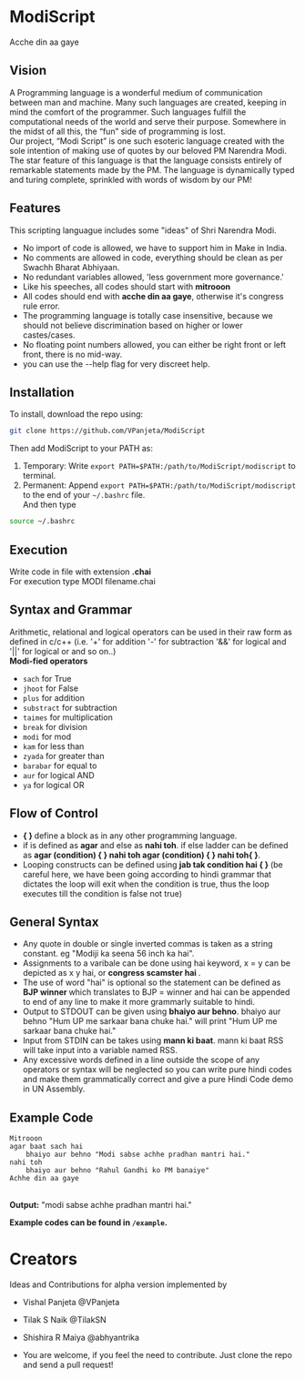 # ModiScript
Acche din aa gaye
## Vision 
A Programming language is a wonderful medium of communication between man and machine. Many such languages are created, keeping in mind the comfort of the programmer. Such languages fulfill the computational needs of the world and serve their purpose. Somewhere in the midst of all this, the “fun” side of programming is lost. <br/>
Our project, “Modi Script” is one such esoteric language created with the sole intention of making use of quotes  by our beloved PM Narendra Modi. The star feature of this language is that the language consists entirely of remarkable statements made by the PM. The language is  dynamically typed and  turing complete, sprinkled with words of wisdom by our PM! <br/>

## Features
This scripting languague includes some "ideas" of Shri Narendra Modi. <br/>
* No import of code is allowed, we have to support him in Make in India.<br/>
* No comments are allowed in code, everything should be clean as per Swachh Bharat Abhiyaan. <br/>
* No redundant variables allowed, 'less government more governance.' <br/>
* Like his speeches, all codes should start with <strong>mitrooon</strong> <br/>
* All codes should end with <strong>acche din aa gaye</strong>, otherwise it's congress rule error.<br/>
* The programming language is totally case insensitive, because we should not believe discrimination based on higher or lower castes/cases. <br/>
* No floating point numbers allowed, you can either be right front or left front, there is no mid-way.<br/>
* you can use the --help flag for very discreet help.


## Installation
To install, download the repo using: <br/>
```bash
git clone https://github.com/VPanjeta/ModiScript
```
Then add ModiScript to your PATH as:<br/>
1. Temporary: Write `export PATH=$PATH:/path/to/ModiScript/modiscript` to terminal. <br/>
2. Permanent: Append `export PATH=$PATH:/path/to/ModiScript/modiscript` to the end of your `~/.bashrc` file.<br/>
And then type 
```bash
source ~/.bashrc
```
## Execution
Write code in file with extension <strong>.chai</strong><br/>
For execution type MODI filename.chai <br/>

## Syntax and Grammar
Arithmetic, relational and logical operators can be used in their raw form as defined in c/c++ (i.e. '+' for addition '-' for subtraction '&&' for logical and '||' for logical or and so on..) <br/>
<strong>Modi-fied operators</strong><br/>
* `sach` for True <br/>
* `jhoot` for False <br/>
* `plus` for addition <br/>
* `substract` for subtraction <br/> 
* `taimes` for multiplication <br/>
* `break` for division <br/>
* `modi` for mod <br/>
* `kam` for less than <br/>
* `zyada` for greater than <br/>
* `barabar` for equal to <br/>
* `aur` for logical AND <br/>
* `ya` for logical OR <br/>

## Flow of Control
* <strong> { } </strong> define a block as in any other programming language. <br/>
* if is defined as <strong>agar</strong> and else as <strong>nahi toh</strong>. if else ladder can be defined as <strong>agar (condition) { } nahi toh agar (condition) { } nahi toh{ }</strong>.
* Looping constructs can be defined using <strong>jab tak condition hai { } </strong> (be careful here, we have been going according to hindi grammar that dictates the loop will exit when the condition is true, thus the loop executes till the condition is false not true) <br/>

## General Syntax 
* Any quote in double or single inverted commas is taken as a string constant. eg "Modiji ka seena 56 inch ka hai". <br/>
* Assignments to a varibale can be done using hai keyword, x = y can be depicted as x y hai, or <strong>congress scamster hai </strong>. <br/>
* The use of word "hai" is optional so the statement can be defined as <strong>BJP winner </strong> which translates to BJP = winner and hai can be appended to end of any line to make it more grammarly suitable to hindi. <br/>
* Output to STDOUT can be given using <strong>bhaiyo aur behno</strong>. bhaiyo aur behno "Hum UP me sarkaar bana chuke hai." will print "Hum UP me sarkaar bana chuke hai." <br/>
* Input from STDIN can be takes using <strong>mann ki baat</strong>. mann ki baat RSS will take input into a variable named RSS. <br/>
* Any excessive words defined in a line outside the scope of any operators or syntax will be neglected so you can write pure hindi codes and make them grammatically correct and give a pure Hindi Code demo in UN Assembly. <br/>  

## Example Code
```
Mitrooon
agar baat sach hai
	bhaiyo aur behno "Modi sabse achhe pradhan mantri hai." 
nahi toh 
	bhaiyo aur behno "Rahul Gandhi ko PM banaiye" 
Achhe din aa gaye 
```
<br/>
<strong>Output:</strong>
"modi sabse achhe pradhan mantri hai."

<strong>Example codes can be found in `/example`.</strong>

# Creators
Ideas and Contributions for alpha version implemented by 

+ Vishal Panjeta @VPanjeta 

+ Tilak S Naik @TilakSN 

+ Shishira R Maiya @abhyantrika 




* You are welcome, if you feel the need to contribute. Just clone the repo and send a pull request!
